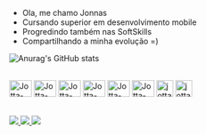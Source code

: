 - Ola, me chamo Jonnas
- Cursando superior em desenvolvimento mobile
- Progredindo também nas SoftSkills
- Compartilhando a minha evolução =)

![Anurag's GitHub stats](https://github-readme-stats.vercel.app/api?username=jonnasdev&theme=midnight-purple&show_icons=true)

<div style="display: inline_block"><br>

<img align="center" alt="Jotta-MYSQL" height="30" width="40" src= "https://cdn.jsdelivr.net/gh/devicons/devicon/icons/mysql/mysql-plain-wordmark.svg"/>
<img align="center" alt="Jotta-Postgres" height="30" width="40" src="https://cdn.jsdelivr.net/gh/devicons/devicon/icons/postgresql/postgresql-original.svg" />

<img align="center" alt="Jotta-jupyter" height="30" width="40" src="https://cdn.jsdelivr.net/gh/devicons/devicon/icons/jupyter/jupyter-original-wordmark.svg" />
<img align="center" alt="Jotta-numpy" height="30" width="40" src="https://cdn.jsdelivr.net/gh/devicons/devicon/icons/numpy/numpy-original-wordmark.svg" />
<img align="center" alt="Jotta-pandas" height="30" width="40" src="https://cdn.jsdelivr.net/gh/devicons/devicon/icons/pandas/pandas-original-wordmark.svg" />
<img align="center" alt="Jotta-python" height="30" width="40" src="https://cdn.jsdelivr.net/gh/devicons/devicon/icons/python/python-original.svg" />
    
<img align="center" alt="jotta-linux" height="30" with="40" src="https://cdn.jsdelivr.net/gh/devicons/devicon/icons/linux/linux-original.svg" />
<img align="center" alt="jotta-git" height="30" with="40" src="https://cdn.jsdelivr.net/gh/devicons/devicon/icons/git/git-original-wordmark.svg" />

   

</div>
<br>
<br>
<div>
<a href="https://www.instagram.com/jotta_ti/" target="_blank"> <img src="https://img.shields.io/badge/Instagram-E4405F?style=for-the-badge&logo=instagram&logoColor=white" target="_blank"> </a>  
<a href="[https://github.com/JonnasDev](https://www.linkedin.com/in/jonnasdev/)" target="_blank"> <img src="https://img.shields.io/badge/LinkedIn-0077B5?style=for-the-badge&logo=linkedin&logoColor=white" target="_blank"> </a>
<a href="contatojonnas01@gmail.com" target="_blank"> <img src="https://img.shields.io/badge/Gmail-D14836?style=for-the-badge&logo=gmail&logoColor=white" target="_blank"> </a>
</div>


